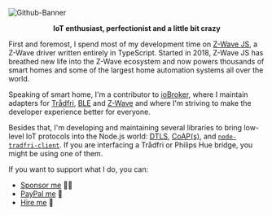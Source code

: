![Github-Banner](https://user-images.githubusercontent.com/17641229/124520771-bfd00200-dded-11eb-9993-b2b221166b99.png)

<p align="center">
  <b>IoT enthusiast, perfectionist and a little bit crazy</b>
</p>

First and foremost, I spend most of my development time on [Z-Wave JS](https://github.com/zwave-js/node-zwave-js), a Z-Wave driver written entirely in TypeScript. Started in 2018, Z-Wave JS has breathed new life into the Z-Wave ecosystem and now powers thousands of smart homes and some of the largest home automation systems all over the world.

Speaking of smart home, I'm a contributor to [ioBroker](https://www.iobroker.net/), where I maintain adapters for [Trådfri](https://github.com/AlCalzone/ioBroker.tradfri), [BLE](https://github.com/AlCalzone/ioBroker.ble) and [Z-Wave](https://github.com/AlCalzone/ioBroker.zwave2/) and where I'm striving to make the developer experience better for everyone.

Besides that, I'm developing and maintaining several libraries to bring low-level IoT protocols into the Node.js world: [DTLS](https://github.com/AlCalzone/node-dtls-client), [CoAP(s)](https://github.com/AlCalzone/node-coap-client), and [`node-tradfri-client`](https://github.com/AlCalzone/node-tradfri-client). If you are interfacing a Trådfri or Philips Hue bridge, you might be using one of them.

If you want to support what I do, you can:
* [Sponsor me](https://github.com/sponsors/AlCalzone/) 💪🏻
* [PayPal me](https://paypal.me/dgriesel) 💸
* [Hire me](info@zwave-js.io) 💼
